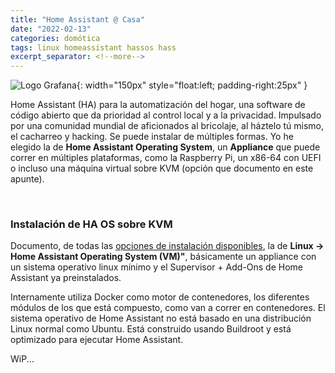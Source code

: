 ```yaml
---
title: "Home Assistant @ Casa"
date: "2022-02-13"
categories: domótica
tags: linux homeassistant hassos hass
excerpt_separator: <!--more-->
---
```


![Logo Grafana](/assets/img/posts/logo-hass-casa.svg){: width="150px" style="float:left; padding-right:25px" } 

Home Assistant (HA) para la automatización del hogar, una software de código abierto que da prioridad al control local y a la privacidad. Impulsado por una comunidad mundial de aficionados al bricolaje, al háztelo tú mismo, el cacharreo y hacking.  Se puede instalar de múltiples formas. Yo he elegido la de **Home Assistant Operating System**, un **Appliance** que puede correr en múltiples plataformas, como la Raspberry Pi, un x86-64 con UEFI o incluso una máquina virtual sobre KVM (opción que documento en este apunte). 


<br clear="left"/>
<!--more-->

### Instalación de HA OS sobre KVM

Documento, de todas las [opciones de instalación disponibles](https://www.home-assistant.io/installation/), la de **Linux -> Home Assistant Operating System (VM)"**, básicamente un appliance con un sistema operativo linux mínimo y el Supervisor + Add-Ons de Home Assistant ya preinstalados. 

Internamente utiliza Docker como motor de contenedores, los diferentes módulos de los que está compuesto, como van a correr en contenedores. El sistema operativo de Home Assistant no está basado en una distribución Linux normal como Ubuntu. Está construido usando Buildroot y está optimizado para ejecutar Home Assistant.

WiP...

